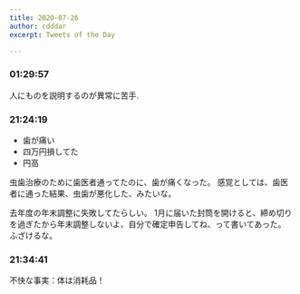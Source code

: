 ```yaml
---
title: 2020-07-26
author: cdddar
excerpt: Tweets of the Day

---
```


### 01:29:57

人にものを説明するのが異常に苦手.

### 21:24:19

- 歯が痛い
- 四万円損してた
- 円高

虫歯治療のために歯医者通ってたのに、歯が痛くなった。
感覚としては、歯医者に通った結果、虫歯が悪化した、みたいな。

去年度の年末調整に失敗してたらしい。
1月に届いた封筒を開けると、締め切りを過ぎたから年末調整しないよ、自分で確定申告してね、って書いてあった。
ふざけるな。

### 21:34:41

不快な事実：体は消耗品！

